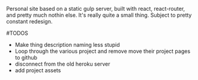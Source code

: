 Personal site based on a static gulp server, built with react, react-router, and
pretty much nothin else. It's really quite a small thing. Subject to pretty constant
redesign.


#TODOS
- Make thing description naming less stupid
- Loop through the various project and remove move their project pages to github
- disconnect from the old heroku server
- add project assets

